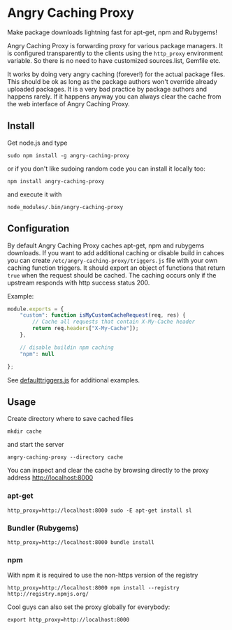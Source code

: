 # Angry Caching Proxy

Make package downloads lightning fast for apt-get, npm and Rubygems!

Angry Caching Proxy is forwarding proxy for various package managers. It is
configured transparently to the clients using the `http_proxy` environment
variable. So there is no need to have customized sources.list, Gemfile etc.

It works by doing very angry caching (forever!) for the actual package files.
This should be ok as long as the package authors won't override already
uploaded packages. It is a very bad practice by package authors and happens
rarely. If it happens anyway you can always clear the cache from the web
interface of Angry Caching Proxy.


## Install

Get node.js and type

    sudo npm install -g angry-caching-proxy

or if you don't like sudoing random code you can install it locally too:

    npm install angry-caching-proxy

and execute it with

    node_modules/.bin/angry-caching-proxy

## Configuration

By default Angry Caching Proxy caches apt-get, npm and rubygems downloads.  If
you want to add additional caching or disable build in cahces you can create
`/etc/angry-caching-proxy/triggers.js` file with your own caching function
triggers. It should export an object of functions that return `true` when the
request should be cached. The caching occurs only if the upstream responds with
http success status 200.

Example:

```javascript
module.exports = {
    "custom": function isMyCustomCacheRequest(req, res) {
        // Cache all requests that contain X-My-Cache header
        return req.headers["X-My-Cache"]);
    },

    // disable buildin npm caching
    "npm": null

};

```

See
[defaulttriggers.js](https://github.com/epeli/angry-caching-proxy/blob/master/defaulttriggers.js)
for additional examples.


## Usage

Create directory where to save cached files

    mkdir cache

and start the server

    angry-caching-proxy --directory cache

You can inspect and clear the cache by browsing directly to the proxy address
<http://localhost:8000>

### apt-get

    http_proxy=http://localhost:8000 sudo -E apt-get install sl

### Bundler (Rubygems)

    http_proxy=http://localhost:8000 bundle install

### npm

With npm it is required to use the non-https version of the registry

    http_proxy=http://localhost:8000 npm install --registry http://registry.npmjs.org/


Cool guys can also set the proxy globally for everybody:

    export http_proxy=http://localhost:8000

